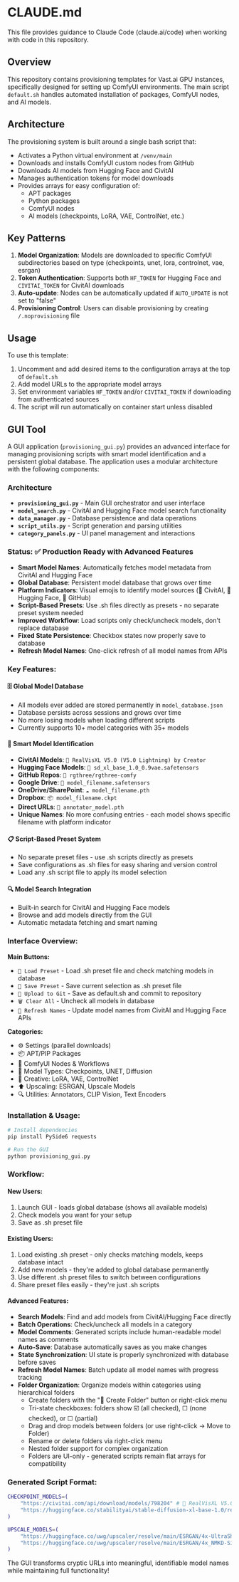 # CLAUDE.md

This file provides guidance to Claude Code (claude.ai/code) when working with code in this repository.

## Overview

This repository contains provisioning templates for Vast.ai GPU instances, specifically designed for setting up ComfyUI environments. The main script `default.sh` handles automated installation of packages, ComfyUI nodes, and AI models.

## Architecture

The provisioning system is built around a single bash script that:
- Activates a Python virtual environment at `/venv/main`
- Downloads and installs ComfyUI custom nodes from GitHub
- Downloads AI models from Hugging Face and CivitAI
- Manages authentication tokens for model downloads
- Provides arrays for easy configuration of:
  - APT packages
  - Python packages
  - ComfyUI nodes
  - AI models (checkpoints, LoRA, VAE, ControlNet, etc.)

## Key Patterns

1. **Model Organization**: Models are downloaded to specific ComfyUI subdirectories based on type (checkpoints, unet, lora, controlnet, vae, esrgan)
2. **Token Authentication**: Supports both `HF_TOKEN` for Hugging Face and `CIVITAI_TOKEN` for CivitAI downloads
3. **Auto-update**: Nodes can be automatically updated if `AUTO_UPDATE` is not set to "false"
4. **Provisioning Control**: Users can disable provisioning by creating `/.noprovisioning` file

## Usage

To use this template:
1. Uncomment and add desired items to the configuration arrays at the top of `default.sh`
2. Add model URLs to the appropriate model arrays
3. Set environment variables `HF_TOKEN` and/or `CIVITAI_TOKEN` if downloading from authenticated sources
4. The script will run automatically on container start unless disabled

## GUI Tool

A GUI application (`provisioning_gui.py`) provides an advanced interface for managing provisioning scripts with smart model identification and a persistent global database. The application uses a modular architecture with the following components:

### Architecture
- **`provisioning_gui.py`** - Main GUI orchestrator and user interface
- **`model_search.py`** - CivitAI and Hugging Face model search functionality  
- **`data_manager.py`** - Database persistence and data operations
- **`script_utils.py`** - Script generation and parsing utilities
- **`category_panels.py`** - UI panel management and interactions

### Status: ✅ Production Ready with Advanced Features
- **Smart Model Names**: Automatically fetches model metadata from CivitAI and Hugging Face
- **Global Database**: Persistent model database that grows over time
- **Platform Indicators**: Visual emojis to identify model sources (🎨 CivitAI, 🤗 Hugging Face, 📁 GitHub)
- **Script-Based Presets**: Use .sh files directly as presets - no separate preset system needed
- **Improved Workflow**: Load scripts only check/uncheck models, don't replace database
- **Fixed State Persistence**: Checkbox states now properly save to database
- **Refresh Model Names**: One-click refresh of all model names from APIs

### Key Features:

#### 🗄️ **Global Model Database**
- All models ever added are stored permanently in `model_database.json`
- Database persists across sessions and grows over time
- No more losing models when loading different scripts
- Currently supports 10+ model categories with 35+ models

#### 🎯 **Smart Model Identification**
- **CivitAI Models**: `🎨 RealVisXL V5.0 (V5.0 Lightning) by Creator`
- **Hugging Face Models**: `🤗 sd_xl_base_1.0_0.9vae.safetensors`
- **GitHub Repos**: `📁 rgthree/rgthree-comfy`
- **Google Drive**: `💾 model_filename.safetensors`
- **OneDrive/SharePoint**: `☁️ model_filename.pth`
- **Dropbox**: `📦 model_filename.ckpt`
- **Direct URLs**: `🔗 annotator_model.pth`
- **Unique Names**: No more confusing entries - each model shows specific filename with platform indicator

#### 📋 **Script-Based Preset System**
- No separate preset files - use .sh scripts directly as presets
- Save configurations as .sh files for easy sharing and version control
- Load any .sh script file to apply its model selection

#### 🔍 **Model Search Integration**
- Built-in search for CivitAI and Hugging Face models
- Browse and add models directly from the GUI
- Automatic metadata fetching and smart naming

### Interface Overview:

**Main Buttons:**
- `📂 Load Preset` - Load .sh preset file and check matching models in database
- `💾 Save Preset` - Save current selection as .sh preset file
- `🚀 Upload to Git` - Save as default.sh and commit to repository
- `🗑️ Clear All` - Uncheck all models in database
- `🔄 Refresh Names` - Update model names from CivitAI and Hugging Face APIs

**Categories:**
- ⚙️ Settings (parallel downloads)
- 📦 APT/PIP Packages
- 🔧 ComfyUI Nodes & Workflows
- 🎯 Model Types: Checkpoints, UNET, Diffusion
- 🎨 Creative: LoRA, VAE, ControlNet
- ⬆️ Upscaling: ESRGAN, Upscale Models
- 🔍 Utilities: Annotators, CLIP Vision, Text Encoders

### Installation & Usage:

```bash
# Install dependencies
pip install PySide6 requests

# Run the GUI
python provisioning_gui.py
```

### Workflow:

#### New Users:
1. Launch GUI - loads global database (shows all available models)
2. Check models you want for your setup
3. Save as .sh preset file

#### Existing Users:
1. Load existing .sh preset - only checks matching models, keeps database intact
2. Add new models - they're added to global database permanently
3. Use different .sh preset files to switch between configurations
4. Share preset files easily - they're just .sh scripts

#### Advanced Features:
- **Search Models**: Find and add models from CivitAI/Hugging Face directly
- **Batch Operations**: Check/uncheck all models in a category
- **Model Comments**: Generated scripts include human-readable model names as comments
- **Auto-Save**: Database automatically saves as you make changes
- **State Synchronization**: UI state is properly synchronized with database before saves
- **Refresh Model Names**: Batch update all model names with progress tracking
- **Folder Organization**: Organize models within categories using hierarchical folders
  - Create folders with the "📁 Create Folder" button or right-click menu
  - Tri-state checkboxes: folders show ☑️ (all checked), ☐ (none checked), or ☐ (partial)
  - Drag and drop models between folders (or use right-click → Move to Folder)
  - Rename or delete folders via right-click menu
  - Nested folder support for complex organization
  - Folders are UI-only - generated scripts remain flat arrays for compatibility

### Generated Script Format:

```bash
CHECKPOINT_MODELS=(
    "https://civitai.com/api/download/models/798204" # 🎨 RealVisXL V5.0 (V5.0 Lightning) by Creator
    "https://huggingface.co/stabilityai/stable-diffusion-xl-base-1.0/resolve/main/sd_xl_base_1.0_0.9vae.safetensors" # 🤗 sd_xl_base_1.0_0.9vae.safetensors
)

UPSCALE_MODELS=(
    "https://huggingface.co/uwg/upscaler/resolve/main/ESRGAN/4x-UltraSharp.pth" # 🤗 4x-UltraSharp.pth
    "https://huggingface.co/uwg/upscaler/resolve/main/ESRGAN/4x_NMKD-Siax_200k.pth" # 🤗 4x_NMKD-Siax_200k.pth
)
```

The GUI transforms cryptic URLs into meaningful, identifiable model names while maintaining full functionality!